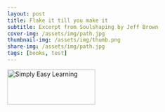 ```yaml
---
layout: post
title: Flake it till you make it
subtitle: Excerpt from Soulshaping by Jeff Brown
cover-img: /assets/img/path.jpg
thumbnail-img: /assets/img/thumb.png
share-img: /assets/img/path.jpg
tags: [books, test]
---
```

<html xmlns:mml>
<!DOCTYPE html public "-//W3C//DTD HTML 4.01 Transitional//EN"
"http://www.w3.org/TR/html4/loose.dtd">
<!DOCTYPE html>
<html>
   <head>
      <title>HTML img Tag</title>
   </head>

   <body>
      <img src="https://user-images.githubusercontent.com/74241318/164460784-f8ed1796-5dd1-4400-8b64-792c97925b90.png" alt="Simply Easy Learning" width="200" height="80">
   </body>
</html>
</html>
